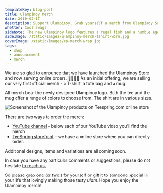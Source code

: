 ```yaml
---
templateKey: blog-post
title: Ulampinoy Merch
date: 2019-05-17
description: Support Ulampinoy. Grab yourself a merch from Ulampinoy Sari-sari store.
whetter: Cool swags
sideNote: The new Ulampinoy logo features a regal fish and a humble egg in a stylized script showcasing UP as Ulampinoy's initial letters
sideImage: /static/images/ulampinoy-merch-tshirt-worn.jpg
coverImage: /static/images/up-merch-wrap.jpg
tags:
  - shop
  - announcement
  - merch
---
```

 
We are so glad to announce that we have launched the Ulampinoy Store and now serving online orders. 🎉🎉🎉🎉 As an initial offering, we are selling our very first official merch - a T-shirt, a tote bag and a mug. 

All merch bear the newly designed Ulampinoy logo. Both the tee and the mug offer a range of colors to choose from. The shirt are in various sizes.

![Screenshot of the Ulampinoy products on Teespring.com online store](/static/images/up-store-screenshot.jpg)

There are two ways to order the merch: 
- [YouTube channel](https://www.youtube.com/channel/UCmIyDYppFq859IUbVw-OzVA/) – below each of our YouTube video you'll find the merch
- [TeeSpring storefront](https://teespring.com/stores/ulampinoy) – we have a online store where you can directly order.

Additional designs, items and variations are all coming soon. 

In case you have any particular comments or suggestions, please do not hesitate [to reach us.](/)

So [please grab one (or two!)](https://teespring.com/stores/ulampinoy) for yourself or gift it to someone special in your life that lovingly making those tasty *ulam*. Hope you enjoy the Ulampinoy merch!